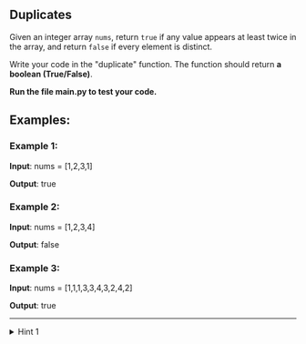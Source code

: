## Duplicates
Given an integer array `nums`, return `true` if any value appears at least twice in the array, and return `false` if every element is distinct.

Write your code in the "duplicate" function. The function should return **a boolean (True/False)**.

**Run the file main.py to test your code.**

## Examples:
### Example 1:
**Input**: nums = [1,2,3,1]

**Output**: true

### Example 2:
**Input**: nums = [1,2,3,4]

**Output**: false

### Example 3:
**Input**: nums = [1,1,1,3,3,4,3,2,4,2]

**Output**: true


---
<details>
  <summary>Hint 1</summary>

    Try to use dictionaries. Each occourence can be added to a dictionary!
  
</details>
